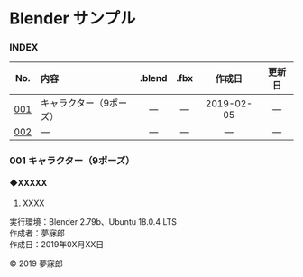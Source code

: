 # Blender サンプル

### <b>INDEX</b>

|No.|内容|.blend|.fbx|作成日|更新日|
|:--:|:--|:--:|:--:|:--:|:--:|
|[001](#001)|キャラクター（9ポーズ）|―|―|2019-02-05|―|
|[002](#002)|―|―|―|―|―|―|


<a name="001"></a>
### 001 キャラクター（9ポーズ）

#### ◆XXXXX

1. XXXX

実行環境：Blender 2.79b、Ubuntu 18.0.4 LTS  
作成者：夢寐郎  
作成日：2019年0X月XX日

© 2019 夢寐郎